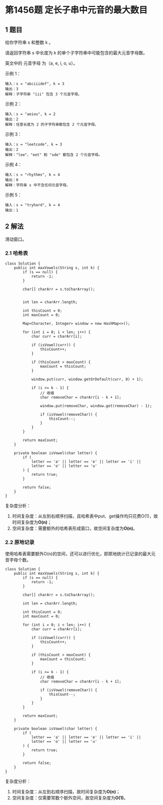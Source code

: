 # 第1456题 定长子串中元音的最大数目

## 1 题目

给你字符串 s 和整数 k 。

请返回字符串 s 中长度为 k 的单个子字符串中可能包含的最大元音字母数。

英文中的 元音字母 为（a, e, i, o, u）。

示例 1：

```
输入：s = "abciiidef", k = 3
输出：3
解释：子字符串 "iii" 包含 3 个元音字母。
```


示例 2：

```
输入：s = "aeiou", k = 2
输出：2
解释：任意长度为 2 的子字符串都包含 2 个元音字母。
```


示例 3：

```
输入：s = "leetcode", k = 3
输出：2
解释："lee"、"eet" 和 "ode" 都包含 2 个元音字母。
```


示例 4：

```
输入：s = "rhythms", k = 4
输出：0
解释：字符串 s 中不含任何元音字母。
```


示例 5：

```
输入：s = "tryhard", k = 4
输出：1
```

## 2 解法

滑动窗口。

### 2.1 哈希表

```
class Solution {
    public int maxVowels(String s, int k) {
        if (s == null) {
            return -1;
        }

        char[] charArr = s.toCharArray();


        int len = charArr.length;

        int thisCount = 0;
        int maxCount = 0;

        Map<Character, Integer> window = new HashMap<>();

        for (int i = 0; i < len; i++) {
            char curr = charArr[i];

            if (isVowel(curr)) {
                thisCount++;
            }

            if (thisCount > maxCount) {
                maxCount = thisCount;
            }

            window.put(curr, window.getOrDefault(curr, 0) + 1);

            if (i >= k - 1) {
                // 收缩
                char removeChar = charArr[i - k + 1];

                window.put(removeChar, window.get(removeChar) - 1);

                if (isVowel(removeChar)) {
                    thisCount--;
                }
            }
        }

        return maxCount;
    }

    private boolean isVowel(char letter) {
        if (
            letter == 'a' || letter == 'e' || letter == 'i' ||
            letter == 'o' || letter == 'u'
        ) {
            return true;
        }

        return false;
    }
}
```

复杂度分析：

1. 时间复杂度：从左到右顺序扫描，且哈希表中put、get操作均只花费O(1)，故时间复杂度为**O(n)**；
2. 空间复杂度：需要额外的哈希表形成窗口，故空间复杂度为**O(n)**。

### 2.2 原地记录

使用哈希表需要额外O(n)的空间，还可以进行优化，即原地统计已记录的最大元音字母个数。

```
class Solution {
    public int maxVowels(String s, int k) {
        if (s == null) {
            return -1;
        }

        char[] charArr = s.toCharArray();

        int len = charArr.length;

        int thisCount = 0;
        int maxCount = 0;

        for (int i = 0; i < len; i++) {
            char curr = charArr[i];

            if (isVowel(curr)) {
                thisCount++;
            }

            if (thisCount > maxCount) {
                maxCount = thisCount;
            }
            
            if (i >= k - 1) {
                // 收缩
                char removeChar = charArr[i - k + 1];

                if (isVowel(removeChar)) {
                    thisCount--;
                }
            }
        }

        return maxCount;
    }

    private boolean isVowel(char letter) {
        if (
            letter == 'a' || letter == 'e' || letter == 'i' ||
            letter == 'o' || letter == 'u'
        ) {
            return true;
        }

        return false;
    }
}
```

复杂度分析：

1. 时间复杂度：从左到右顺序扫描，故时间复杂度为**O(n)**；
2. 空间复杂度：仅需要常数个额外空间，故空间复杂度为**O(1)**。



